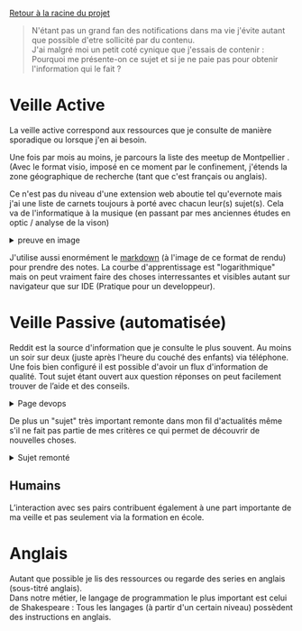 [Retour à la racine du projet](https://github.com/EPradillon/veille-informatique)

> N'étant pas un grand fan des notifications dans ma vie j'évite autant que possible d'etre sollicité par du contenu.  
> J'ai malgré moi un petit coté cynique que j'essais de contenir : Pourquoi me présente-on ce sujet et si je ne paie pas pour obtenir l'information qui le fait ? 

# Veille Active
La veille active correspond aux ressources que je consulte de manière sporadique ou lorsque j'en ai besoin.

Une fois par mois au moins, je parcours la liste des meetup de Montpellier .
(Avec le format visio, imposé en ce moment par le confinement, j'étends la zone géographique de recherche (tant que c'est français ou anglais).

Ce n'est pas du niveau d'une extension web aboutie tel qu'evernote mais j'ai une liste de carnets toujours à porté avec chacun leur(s) sujet(s). Cela va de l'informatique à la musique (en passant par mes anciennes études en optic / analyse de la vison)
<details>
 <summary>preuve en image</summary>
 
![carnets](https://media.discordapp.net/attachments/250327786508517388/790323254681272370/1608498142559.jpg?width=901&height=676)

</details>

J'utilise aussi enormément le [markdown](https://fr.wikipedia.org/wiki/Markdown) (à l'image de ce format de rendu) pour prendre des notes. La courbe d'apprentissage est "logarithmique" mais on peut vraiment faire des choses interressantes et visibles autant sur navigateur que sur IDE (Pratique pour un developpeur). 
# Veille Passive (automatisée)
Reddit est la source d'information que je consulte le plus souvent. Au moins un soir sur deux (juste après l'heure du couché des enfants) via téléphone.
Une fois bien configuré il est possible d'avoir un flux d'information de qualité. Tout sujet étant ouvert aux question réponses on peut facilement trouver de l’aide et des conseils.

<details>
 <summary>Page devops</summary>
 
![dev-ops](https://media.discordapp.net/attachments/250327786508517388/790325269075853372/Screenshot_2020-12-20-21-11-46-349_com.reddit.frontpage.jpg?width=312&height=676)

</details>

De plus un "sujet" très important remonte dans mon fil d'actualités même s'il ne fait pas partie de mes critères ce qui permet de découvrir de nouvelles choses.

<details>
 <summary>Sujet remonté</summary>
 
![dev-ops](https://media.discordapp.net/attachments/250327786508517388/790310038068920320/Screenshot_2020-12-20-21-09-34-421_com.reddit.frontpage.jpg?width=312&height=676)

</details>

## Humains

L’interaction avec ses pairs contribuent également à une part importante de ma veille et pas seulement via la formation en école.

# Anglais 
Autant que possible je lis des ressources ou regarde des series en anglais (sous-titré anglais).   
Dans notre métier, le langage de programmation le plus important est celui de Shakespeare : Tous les langages (à partir d'un certain niveau) possèdent des instructions en anglais.
